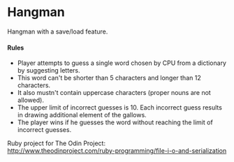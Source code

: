# Hangman

Hangman with a save/load feature.  

#### Rules  
- Player attempts to guess a single word chosen by CPU from a dictionary by suggesting letters.  
- This word can't be shorter than 5 characters and longer than 12 characters.  
- It also mustn't contain uppercase characters (proper nouns are not allowed).  
- The upper limit of incorrect guesses is 10. Each incorrect guess results in drawing additional element of the gallows.  
- The player wins if he guesses the word without reaching the limit of incorrect guesses.  
  
Ruby project for The Odin Project:  
http://www.theodinproject.com/ruby-programming/file-i-o-and-serialization  
